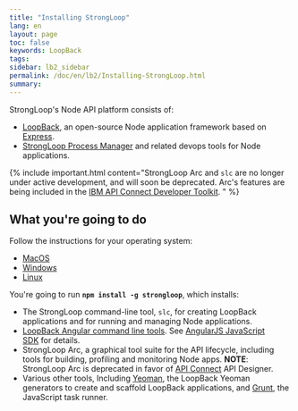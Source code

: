 ```yaml
---
title: "Installing StrongLoop"
lang: en
layout: page
toc: false
keywords: LoopBack
tags:
sidebar: lb2_sidebar
permalink: /doc/en/lb2/Installing-StrongLoop.html
summary:
---
```


StrongLoop's Node API platform consists of:

*   [LoopBack](index.html), an open-source Node application framework based on [Express](http://expressjs.com/).
*   [StrongLoop Process Manager](https://strong-pm.io) and related devops tools for Node applications.

{% include important.html content="StrongLoop Arc and `slc` are no longer under active development, and will soon be deprecated. Arc's features are being included in the [IBM API Connect Developer Toolkit](https://developer.ibm.com/apiconnect).
" %}

## What you're going to do

Follow the instructions for your operating system:

* [MacOS](Installing-on-MacOS.html)
* [Windows](Installing-on-Windows.html)
* [Linux](Installing-on-Linux.html)

You're going to run **`npm install -g strongloop`**, which installs:

*   The StrongLoop command-line tool, `slc`, for creating LoopBack applications and for running and managing Node applications.
*   [LoopBack Angular command line tools](https://github.com/strongloop/loopback-sdk-angular-cli). See [AngularJS JavaScript SDK](AngularJS-JavaScript-SDK) for details.
*   StrongLoop Arc, a graphical tool suite for the API lifecycle, including tools for building, profiling and monitoring Node apps. **NOTE**: StrongLoop Arc is deprecated in favor of [API Connect](https://developer.ibm.com/apiconnect/) API Designer.
*   Various other tools, Including [Yeoman](http://yeoman.io/), the LoopBack Yeoman generators to create and scaffold LoopBack applications, and [Grunt](http://gruntjs.com/), the JavaScript task runner.

